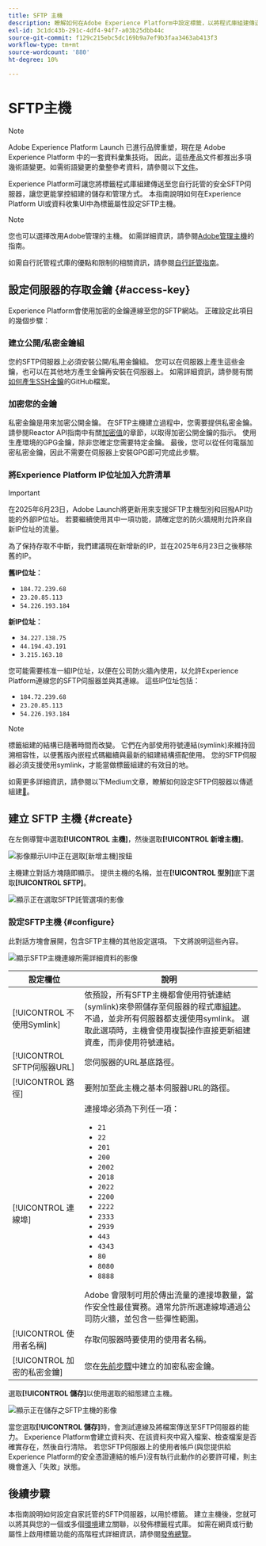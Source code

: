```yaml
---
title: SFTP 主機
description: 瞭解如何在Adobe Experience Platform中設定標籤，以將程式庫組建傳送至自行託管的安全SFTP伺服器。
exl-id: 3c1dc43b-291c-4df4-94f7-a03b25dbb44c
source-git-commit: f129c215ebc5dc169b9a7ef9b3faa3463ab413f3
workflow-type: tm+mt
source-wordcount: '880'
ht-degree: 10%

---
```


# SFTP主機

>[!NOTE]
>
>Adobe Experience Platform Launch 已進行品牌重塑，現在是 Adobe Experience Platform 中的一套資料彙集技術。 因此，這些產品文件都推出多項幾術語變更。如需術語變更的彙整參考資料，請參閱以下[文件](../../../term-updates.md)。

Experience Platform可讓您將標籤程式庫組建傳送至您自行託管的安全SFTP伺服器，讓您更能掌控組建的儲存和管理方式。 本指南說明如何在Experience Platform UI或資料收集UI中為標籤屬性設定SFTP主機。

>[!NOTE]
>
>您也可以選擇改用Adobe管理的主機。 如需詳細資訊，請參閱[Adobe管理主機](./managed-by-adobe-host.md)的指南。
>
>如需自行託管程式庫的優點和限制的相關資訊，請參閱[自行託管指南](./self-hosting-libraries.md)。

## 設定伺服器的存取金鑰 {#access-key}

Experience Platform會使用加密的金鑰連線至您的SFTP網站。 正確設定此項目的幾個步驟：

### 建立公開/私密金鑰組

您的SFTP伺服器上必須安裝公開/私用金鑰組。 您可以在伺服器上產生這些金鑰，也可以在其他地方產生金鑰再安裝在伺服器上。 如需詳細資訊，請參閱有關[如何產生SSH金鑰](https://help.github.com/articles/generating-a-new-ssh-key-and-adding-it-to-the-ssh-agent/#generating-a-new-ssh-key)的GitHub檔案。

### 加密您的金鑰

私密金鑰是用來加密公開金鑰。 在SFTP主機建立過程中，您需要提供私密金鑰。 請參閱Reactor API指南中有關[加密值](../../../api/guides/encrypting-values.md)的章節，以取得加密公開金鑰的指示。 使用生產環境的GPG金鑰，除非您確定您需要特定金鑰。 最後，您可以從任何電腦加密私密金鑰，因此不需要在伺服器上安裝GPG即可完成此步驟。

### 將Experience Platform IP位址加入允許清單

>[!IMPORTANT]
>
> 在2025年6月23日，Adobe Launch將更新用來支援SFTP主機型別和回撥API功能的外部IP位址。 若要繼續使用其中一項功能，請確定您的防火牆規則允許來自新IP位址的流量。
>
> 為了保持存取不中斷，我們建議現在新增新的IP，並在2025年6月23日之後移除舊的IP。
>
>**舊IP位址：**
> * `184.72.239.68`
> * `23.20.85.113`
> * `54.226.193.184`
>
>**新IP位址：**
> * `34.227.138.75 `
> * `44.194.43.191`
> * `3.215.163.18`

您可能需要核准一組IP位址，以便在公司防火牆內使用，以允許Experience Platform連線您的SFTP伺服器並與其連線。 這些IP位址包括：

* `184.72.239.68`
* `23.20.85.113`
* `54.226.193.184`

>[!NOTE]
>
>標籤組建的結構已隨著時間而改變。 它們在內部使用符號連結(symlink)來維持回溯相容性，以便舊版內嵌程式碼繼續與最新的組建結構搭配使用。 您的SFTP伺服器必須支援使用symlink，才能當做標籤組建的有效目的地。

如需更多詳細資訊，請參閱以下Medium文章，瞭解如何設定SFTP伺服器以傳遞組建[&#128279;](https://medium.com/launch-by-adobe/configuring-an-sftp-server-for-use-with-adobe-launch-bc626027e5a6)。

## 建立 SFTP 主機 {#create}

在左側導覽中選取&#x200B;**[!UICONTROL 主機]**，然後選取&#x200B;**[!UICONTROL 新增主機]**。

![影像顯示UI中正在選取[新增主機]按鈕](../../../images/ui/publishing/sftp-hosts/add-host-button.png)

主機建立對話方塊隨即顯示。 提供主機的名稱，並在&#x200B;**[!UICONTROL 型別]**&#x200B;底下選取&#x200B;**[!UICONTROL SFTP]**。

![顯示正在選取SFTP託管選項的影像](../../../images/ui/publishing/sftp-hosts/select-sftp.png)

### 設定SFTP主機 {#configure}

此對話方塊會展開，包含SFTP主機的其他設定選項。 下文將說明這些內容。

![顯示SFTP主機連線所需詳細資料的影像](../../../images/ui/publishing/sftp-hosts/host-details.png)

| 設定欄位 | 說明 |
| --- | --- |
| [!UICONTROL 不使用Symlink] | 依預設，所有SFTP主機都會使用符號連結(symlink)來參照儲存至伺服器的程式庫[組建](../builds.md)。 不過，並非所有伺服器都支援使用symlink。 選取此選項時，主機會使用複製操作直接更新組建資產，而非使用符號連結。 |
| [!UICONTROL SFTP伺服器URL] | 您伺服器的URL基底路徑。 |
| [!UICONTROL 路徑] | 要附加至此主機之基本伺服器URL的路徑。 |
| [!UICONTROL 連線埠] | 連接埠必須為下列任一項：<ul><li>`21`</li><li>`22`</li><li>`201`</li><li>`200`</li><li>`2002`</li><li>`2018`</li><li>`2022`</li><li>`2200`</li><li>`2222`</li><li>`2333`</li><li>`2939`</li><li>`443`</li><li>`4343`</li><li>`80`</li><li>`8080`</li><li>`8888`</li></ul>Adobe 會限制可用於傳出流量的連接埠數量，當作安全性最佳實務。通常允許所選連線埠通過公司防火牆，並包含一些彈性範圍。 |
| [!UICONTROL 使用者名稱] | 存取伺服器時要使用的使用者名稱。 |
| [!UICONTROL 加密的私密金鑰] | 您在[先前步驟](#access-key)中建立的加密私密金鑰。 |

選取&#x200B;**[!UICONTROL 儲存]**&#x200B;以使用選取的組態建立主機。

![顯示正在儲存之SFTP主機的影像](../../../images/ui/publishing/sftp-hosts/save-host.png)

當您選取&#x200B;**[!UICONTROL 儲存]**&#x200B;時，會測試連線及將檔案傳送至SFTP伺服器的能力。 Experience Platform會建立資料夾、在該資料夾中寫入檔案、檢查檔案是否確實存在，然後自行清除。 若您SFTP伺服器上的使用者帳戶(與您提供給Experience Platform的安全憑證連結的帳戶)沒有執行此動作的必要許可權，則主機會進入「失敗」狀態。

## 後續步驟

本指南說明如何設定自家託管的SFTP伺服器，以用於標籤。 建立主機後，您就可以將其與您的一個或多個[環境](../environments.md)建立關聯，以發佈標籤程式庫。 如需在網頁或行動屬性上啟用標籤功能的高階程式詳細資訊，請參閱[發佈總覽](../overview.md)。
